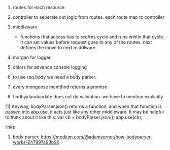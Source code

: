1. routes for each resource
2. controller to seperate out logic from routes. each route map to controller
3. middleware
    * functions that access has to req/res cycle and runs wihtin that cycle. It can set values before request goes to any of the routes. next defines the move to next middlware.
  
4. morgan for logger
5. colors for advance console logging
6. to use req.body we need a body parser.
7. every mongoose memthod returns a promise
8. findbyidandupdate does not do validation. we have to mention explicitly

[1] Anyway, bodyParser.json() returns a function, and when that function is passed into app.use, it acts just like any other middleware. It may be helpful to think about it like this:
var cb = bodyParser.json();
app.use(cb);




links
1. body parser: https://medium.com/@adamzerner/how-bodyparser-works-247897a93b90
